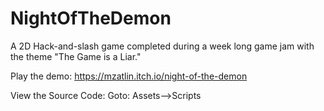 # NightOfTheDemon
A 2D Hack-and-slash game completed during a week long game jam with the theme "The Game is a Liar."

Play the demo:
https://mzatlin.itch.io/night-of-the-demon

View the Source Code:
Goto: Assets-->Scripts 
